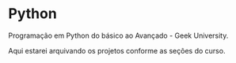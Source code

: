 # Python
 Programação em Python do básico ao Avançado - Geek University.

 Aqui estarei arquivando os projetos conforme as seções do curso.
